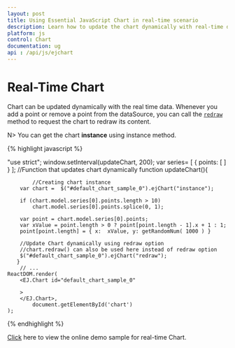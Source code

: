 ```yaml
---
layout: post
title: Using Essential JavaScript Chart in real-time scenario 
description: Learn how to update the chart dynamically with real-time data. 
platform: js
control: Chart
documentation: ug
api : /api/js/ejchart
---
```


# Real-Time Chart 

Chart can be updated dynamically with the real time data. Whenever you add a point or remove a point from the dataSource, you can call the [`redraw`](../api/ejchart#members:redraw) method to request the chart to redraw its content.    

N> You can get the chart **instance** using instance method.

{% highlight javascript %}

"use strict";
	window.setInterval(updateChart, 200);
        var series= [ 
                {  points: [ ] }
        ]; 
		    //Function that updates chart dynamically
	function updateChart(){

	        //Creating chart instance
		var chart =  $("#default_chart_sample_0").ejChart("instance");      
			
		if (chart.model.series[0].points.length > 10)
			chart.model.series[0].points.splice(0, 1);
		
		var point = chart.model.series[0].points;
		var xValue = point.length > 0 ? point[point.length - 1].x + 1 : 1;
		point[point.length] = { x:  xValue, y: getRandomNum( 1000 ) }
				
		//Update Chart dynamically using redraw option
		//chart.redraw() can also be used here instead of redraw option
		$("#default_chart_sample_0").ejChart("redraw");      
       }
        // ...
	ReactDOM.render(
		<EJ.Chart id="default_chart_sample_0"		
			
		>      
		</EJ.Chart>,
			document.getElementById('chart')
	);

{% endhighlight %}

[Click](https://ej2.syncfusion.com/home/#!/azure/chart/live) here to view the online demo sample for real-time Chart.


